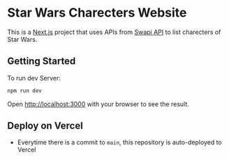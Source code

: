 # Star Wars Charecters Website
This is a [Next.js](https://nextjs.org) project that uses APIs from [Swapi API](https://swapi.tech/) to list charecters of Star Wars. 

## Getting Started
To run dev Server: 

```bash
npm run dev
```
Open [http://localhost:3000](http://localhost:3000) with your browser to see the result.


## Deploy on Vercel

- Everytime there is a commit to `main`, this repository is auto-deployed to Vercel